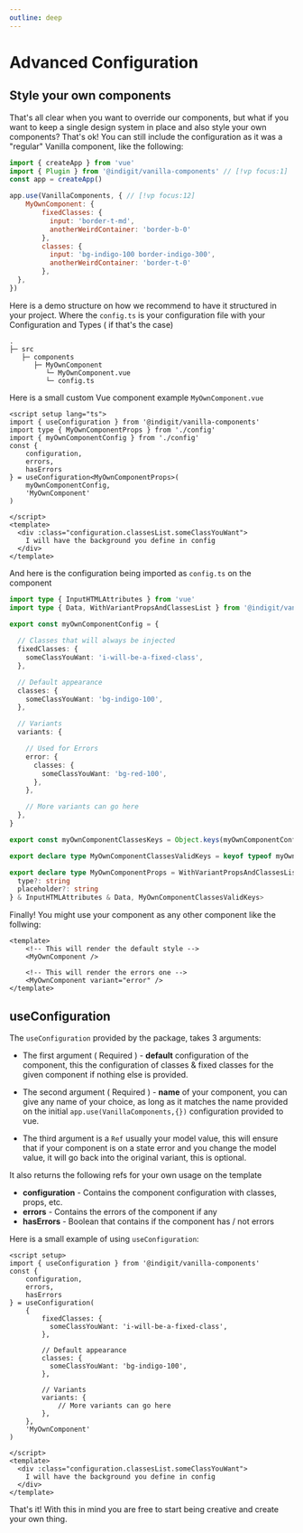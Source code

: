 ```yaml
---
outline: deep
---
```


# Advanced Configuration

## Style your own components

That's all clear when you want to override our components, but what if you want to keep a single design system in place and also style your own components? That's ok! You can still include the configuration as it was a "regular" Vanilla component, like the following:

```js
import { createApp } from 'vue'
import { Plugin } from '@indigit/vanilla-components' // [!vp focus:1]
const app = createApp()

app.use(VanillaComponents, { // [!vp focus:12]
    MyOwnComponent: {
        fixedClasses: {
          input: 'border-t-md',
          anotherWeirdContainer: 'border-b-0'
        },
        classes: {
          input: 'bg-indigo-100 border-indigo-300',
          anotherWeirdContainer: 'border-t-0'
        },
  },
})
```


Here is a demo structure on how we recommend to have it structured in your project.
Where the `config.ts` is your configuration file with your Configuration and Types ( if that's the case)

```
.
├─ src
   ├─ components
      ├─ MyOwnComponent
         └─ MyOwnComponent.vue
         └─ config.ts
```

Here is a small custom Vue component example `MyOwnComponent.vue`

```vue
<script setup lang="ts">
import { useConfiguration } from '@indigit/vanilla-components'
import type { MyOwnComponentProps } from './config'
import { myOwnComponentConfig } from './config'
const { 
	configuration,
    errors,
    hasErrors 
} = useConfiguration<MyOwnComponentProps>(
    myOwnComponentConfig,
    'MyOwnComponent'
)

</script>
<template>
  <div :class="configuration.classesList.someClassYouWant">
    I will have the background you define in config
  </div>
</template>
```

And here is the configuration being imported as `config.ts` on the component

```ts
import type { InputHTMLAttributes } from 'vue'
import type { Data, WithVariantPropsAndClassesList } from '@indigit/vanilla-components'

export const myOwnComponentConfig = {
    
  // Classes that will always be injected
  fixedClasses: {
    someClassYouWant: 'i-will-be-a-fixed-class',
  },

  // Default appearance
  classes: {
    someClassYouWant: 'bg-indigo-100',
  },

  // Variants
  variants: {

    // Used for Errors
    error: {
      classes: {
        someClassYouWant: 'bg-red-100',
      },
    },

    // More variants can go here
  },
}

export const myOwnComponentClassesKeys = Object.keys(myOwnComponentConfig.classes)

export declare type MyOwnComponentClassesValidKeys = keyof typeof myOwnComponentConfig.classes

export declare type MyOwnComponentProps = WithVariantPropsAndClassesList<{
  type?: string
  placeholder?: string
} & InputHTMLAttributes & Data, MyOwnComponentClassesValidKeys>
```

Finally! You might use your component as any other component like the follwing: 

```vue
<template>
    <!-- This will render the default style -->
	<MyOwnComponent />
    
    <!-- This will render the errors one -->
    <MyOwnComponent variant="error" />
</template>
```

## **useConfiguration**

The `useConfiguration` provided by the package, takes 3 arguments: 

- The first argument ( Required ) - **default** configuration of the component, this the configuration of classes & fixed classes for the given component if nothing else is provided.

- The second argument ( Required ) - **name** of your component, you can give any name of your choice, as long as it matches the name provided on the initial `app.use(VanillaComponents,{})` configuration provided to vue.

- The third argument is a `Ref` usually your model value, this will ensure that if your component is on a state error and you change the model value, it will go back into the original variant, this is optional.

It also returns the following refs for your own usage on the template

- **configuration** - Contains the component configuration with classes, props, etc.
- **errors** - Contains the errors of the component if any
- **hasErrors** - Boolean that contains if the component has / not errors

Here is a small example of using `useConfiguration`: 

```vue
<script setup>
import { useConfiguration } from '@indigit/vanilla-components'
const { 
	configuration,
    errors,
    hasErrors 
} = useConfiguration(
	{
        fixedClasses: {
          someClassYouWant: 'i-will-be-a-fixed-class',
        },

        // Default appearance
        classes: {
          someClassYouWant: 'bg-indigo-100',
        },

        // Variants
        variants: {
            // More variants can go here
        },
    },
    'MyOwnComponent'
)

</script>
<template>
  <div :class="configuration.classesList.someClassYouWant">
    I will have the background you define in config
  </div>
</template>
```

That's it! With this in mind you are free to start being creative and create your own thing.




